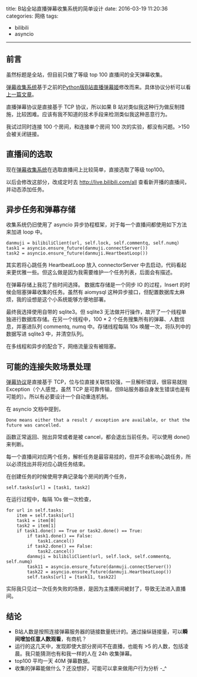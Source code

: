 title: B站全站直播弹幕收集系统的简单设计
date: 2016-03-19 11:20:36
categories: 网络
tags: 
- bilibili
- asyncio
---

## 前言

虽然标题是全站，但目前只做了等级 top 100 直播间的全天弹幕收集。

[弹幕收集系统](https://github.com/lyyyuna/bilibili_danmu_colloector)基于之前的[Python版B站直播弹幕姬](https://github.com/lyyyuna/bilibili_danmu)修改而来。具体协议分析可以看[上一篇文章](http://www.lyyyuna.com/2016/03/14/bilibili-danmu01/)。

直播弹幕协议是直接基于 TCP 协议，所以如果 B 站对类似我这种行为做反制措施，比较困难。应该有我不知道的技术手段来检测类似我这种恶意行为。

我试过同时连接 100 个房间，和连接单个房间 100 次的实验，都没有问题。>150 会被关闭链接。

## 直播间的选取

现在[弹幕收集系统](https://github.com/lyyyuna/bilibili_danmu_colloector)在选取直播间上比较简单，直接选取了等级 top100。

以后会修改这部分，改成定时去 http://live.bilibili.com/all 查看新开播的直播间，并动态添加任务。

## 异步任务和弹幕存储

收集系统仍旧使用了 asyncio 异步协程框架，对于每一个直播间都使用如下方法来加进 loop 中。

    danmuji = bilibiliClient(url, self.lock, self.commentq, self.numq)
    task1 = asyncio.ensure_future(danmuji.connectServer())
    task2 = asyncio.ensure_future(danmuji.HeartbeatLoop())

其实若将心跳任务 HeartbeatLoop 放入 connectorServer 中去启动，代码看起来更优雅一些。但这么做是因为我需要维护一个任务列表，后面会有描述。

在弹幕存储上我花了些时间选择。
数据库存储是一个同步 IO 的过程，Insert 的时候会阻塞弹幕收集的任务。虽然有 aiomysql 这种异步接口，但配置数据库太麻烦，我的设想是这个小系统能够方便地部署。

最终我选择使用自带的 sqlite3。但 sqlite3 无法做并行操作，故开了一个线程单独进行数据库存储。在另一个线程中，100 * 2 个任务搜集所有的弹幕、人数信息，并塞进队列 commentq, numq 中。存储线程每隔 10s 唤醒一次，将队列中的数据写进 sqlite3 中，并清空队列。

在多线程和异步的配合下，网络流量没有被阻塞。

## 可能的连接失败场景处理

[弹幕协议](http://www.lyyyuna.com/2016/03/14/bilibili-danmu01/)是直接基于 TCP，位与位直接关联性较强，一旦解析错误，很容易就抛 Exception（个人感觉，虽然 TCP 是可靠传输，但B站服务器自身发生错误也是有可能的）。所以有必要设计一个自动重连机制。

在 asyncio 文档中提到，

    Done means either that a result / exception are available, or that the future was cancelled.
    
函数正常返回、抛出异常或者是被 cancel，都会退出当前任务。可以使用 done() 来判断。

每一个直播间对应两个任务，解析任务是最容易挂的，但并不会影响心跳任务，所以必须找出并将对应心跳任务结束。

在创建任务的时候使用字典记录每个房间的两个任务，

    self.tasks[url] = [task1, task2]

在运行过程中，每隔 10s 做一次检查，

    for url in self.tasks:
        item = self.tasks[url]
        task1 = item[0]
        task2 = item[1]
        if task1.done() == True or task2.done() == True:
            if task1.done() == False:
                task1.cancel()
            if task2.done() == False:
                task2.cancel()
            danmuji = bilibiliClient(url, self.lock, self.commentq, self.numq)
            task11 = asyncio.ensure_future(danmuji.connectServer())
            task22 = asyncio.ensure_future(danmuji.HeartbeatLoop())
            self.tasks[url] = [task11, task22]
            
实际我只见过一次任务失败的场景，是因为主播房间被封了，导致无法进入直播间。

## 结论

* B站人数是按照连接弹幕服务器的链接数量统计的。通过操纵链接量，可以**瞬间增加任意人数观看**，有商机？
* 运行的这几天中，发现即使大部分房间不在直播，也能有 >5 的人数，包括凌晨。我只能猜测也有和我一样的人在 24h 收集弹幕。
* top100 平均一天 40M 弹幕数据。
* 收集的弹幕能做什么？还没想好，可能可以拿来做用户行为分析 -_^